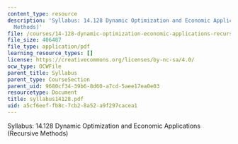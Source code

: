 ```yaml
---
content_type: resource
description: 'Syllabus: 14.128 Dynamic Optimization and Economic Applications (Recursive
  Methods)'
file: /courses/14-128-dynamic-optimization-economic-applications-recursive-methods-spring-2003/a5cf6eeffb8c7cb28a52a9f297cacea1_syllabus14128.pdf
file_size: 406487
file_type: application/pdf
learning_resource_types: []
license: https://creativecommons.org/licenses/by-nc-sa/4.0/
ocw_type: OCWFile
parent_title: Syllabus
parent_type: CourseSection
parent_uid: 9680cf34-39b6-8d60-a7cd-5aee17ea0e03
resourcetype: Document
title: syllabus14128.pdf
uid: a5cf6eef-fb8c-7cb2-8a52-a9f297cacea1
---
```

Syllabus: 14.128 Dynamic Optimization and Economic Applications (Recursive Methods)